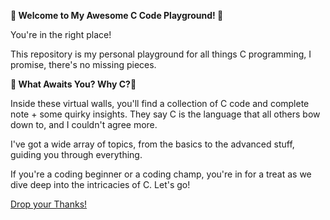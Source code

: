 **🚀 Welcome to My Awesome C Code Playground! 🚀**

You're in the right place! 

This repository is my personal playground for all things C programming, I promise, there's no missing pieces.

**🌟 What Awaits You? Why C?🌟**

Inside these virtual walls, you'll find a collection of C code and complete note + some quirky insights. They say C is the language that all others bow down to, and I couldn't agree more. 

I've got a wide array of topics, from the basics to the advanced stuff, guiding you through everything. 

If you're a coding beginner or a coding champ, you're in for a treat as we dive deep into the intricacies of C. Let's go!

[Drop your Thanks!](https://www.paypal.com/donate/?hosted_button_id=ZKCJNMVY5Y9S6)
